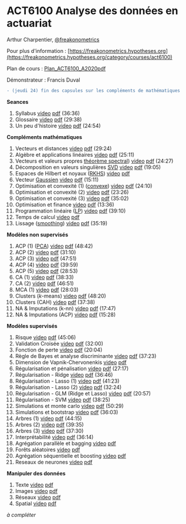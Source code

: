 # ACT6100 Analyse des données en actuariat 

Arthur Charpentier, [@freakonometrics](https://twitter.com/freakonometrics)

Pour plus d'information : [https://freakonometrics.hypotheses.org](https://freakonometrics.hypotheses.org/category/courses/act6100)

Plan de cours : [Plan_ACT6100_A2020pdf](/docs/STT6100_A2020_Plan_de_Cours.pdf)

Démonstrateur : Francis Duval 

```diff
- (jeudi 24) fin des capsules sur les compléments de mathématiques
```

**Seances**

1. Syllabus <a href="https://www.youtube.com/watch?v=mnk3jYSYUXU&list=PLCrFTE7Gu_3Q7HOyQ7iMgXUY6EFalfng2&index=2&t=0s">video</a> <a href="https://github.com/freakonometrics/ACT6100/blob/master/slides/ACT6100_A2020_INTRO_1.pdf">pdf</a> (36:36) <br /> 
2. Glossaire <a href="https://www.youtube.com/watch?v=QFzzYKsQmMc&list=PLCrFTE7Gu_3Q7HOyQ7iMgXUY6EFalfng2&index=3&t=0s">video</a> <a href="https://github.com/freakonometrics/ACT6100/blob/master/slides/ACT6100_A2020_INTRO_2.pdf">pdf</a> (29:38) <br /> 
3. Un peu d'histoire <a href="https://www.youtube.com/watch?v=Lc7MjWcjk9Q&list=PLCrFTE7Gu_3Q7HOyQ7iMgXUY6EFalfng2&index=4&t=0s">video</a> <a href="https://github.com/freakonometrics/ACT6100/blob/master/slides/ACT6100_A2020_INTRO_3.pdf">pdf</a> (24:54) <br /> 

**Compléments mathématiques**  

1. Vecteurs et distances <a href="https://www.youtube.com/watch?v=fh3xzt4V4fs&list=PLCrFTE7Gu_3Q7HOyQ7iMgXUY6EFalfng2&index=4">video</a> <a href="https://github.com/freakonometrics/ACT6100/blob/master/slides/ACT6100_A2020_RAP_1.pdf">pdf</a> (29:24) <br /> 
2. Algèbre et applications linéaires <a href="https://www.youtube.com/watch?v=n5aFdeFZ-w8&list=PLCrFTE7Gu_3Q7HOyQ7iMgXUY6EFalfng2&index=5">video</a> <a href="https://github.com/freakonometrics/ACT6100/blob/master/slides/ACT6100_A2020_RAP_2.pdf">pdf</a> (25:11) <br /> 
3. Vecteurs et valeurs propres [théorème spectral](https://en.wikipedia.org/wiki/Spectral_theorem)) <a href="https://www.youtube.com/watch?v=FXTYEqXvscc&list=PLCrFTE7Gu_3Q7HOyQ7iMgXUY6EFalfng2&index=6">video</a> <a href="https://github.com/freakonometrics/ACT6100/blob/master/slides/ACT6100_A2020_RAP_3.pdf">pdf</a> (24:27) <br /> 
4. Décomposition en valeurs singulières [SVD](https://en.wikipedia.org/wiki/Singular_value_decomposition) <a href="https://www.youtube.com/watch?v=KHyNUHYSLR0&list=PLCrFTE7Gu_3Q7HOyQ7iMgXUY6EFalfng2&index=8&t=0s">video</a> <a href="https://github.com/freakonometrics/ACT6100/blob/master/slides/ACT6100_A2020_RAP_4.pdf">pdf</a> (19:05) <br /> 
5. Espaces de Hilbert et noyaux ([RKHS](https://en.wikipedia.org/wiki/Reproducing_kernel_Hilbert_space)) <a href="">video</a> <a href="https://github.com/freakonometrics/ACT6100/blob/master/slides/ACT6100_A2020_RAP_5.pdf">pdf</a> <br /> 
6. Vecteur [Gaussien](https://en.wikipedia.org/wiki/Multivariate_normal_distribution) <a href="https://www.youtube.com/watch?v=avtozIeWR5w&list=PLCrFTE7Gu_3Q7HOyQ7iMgXUY6EFalfng2&index=9&t=0s">video</a> <a href="https://github.com/freakonometrics/ACT6100/blob/master/slides/ACT6100_A2020_RAP_6.pdf">pdf</a> (15:11) <br /> 
7. Optimisation et convexité (1) ([convexe](https://en.wikipedia.org/wiki/Convex_set)) <a href="https://www.youtube.com/watch?v=SDve2A6DJNc&list=PLCrFTE7Gu_3Q7HOyQ7iMgXUY6EFalfng2&index=10&t=0s">video</a> <a href="https://github.com/freakonometrics/ACT6100/blob/master/slides/ACT6100_A2020_RAP_7.pdf">pdf</a> (24:10) <br /> 
8. Optimisation et convexité (2) <a href="https://www.youtube.com/watch?v=DdZklWj5vVI&list=PLCrFTE7Gu_3Q7HOyQ7iMgXUY6EFalfng2&index=10">video</a> <a href="https://github.com/freakonometrics/ACT6100/blob/master/slides/ACT6100_A2020_RAP_8.pdf">pdf</a> (23:26) <br /> 
9. Optimisation et convexité (3) <a href="https://www.youtube.com/watch?v=a0_F-Lq_nWc&list=PLCrFTE7Gu_3Q7HOyQ7iMgXUY6EFalfng2&index=11">video</a> <a href="https://github.com/freakonometrics/ACT6100/blob/master/slides/ACT6100_A2020_RAP_9.pdf">pdf</a> (35:02) <br /> 	
10. Optimisation et finance <a href="https://www.youtube.com/watch?v=udqCkSQMFVg&list=PLCrFTE7Gu_3Q7HOyQ7iMgXUY6EFalfng2&index=10&t=0s">video</a> <a href="https://github.com/freakonometrics/ACT6100/blob/master/slides/ACT6100_A2020_RAP_10.pdf">pdf</a> (13:36) <br /> 	
11. Programmation linéaire ([LP](https://en.wikipedia.org/wiki/Linear_programming)) <a href="https://www.youtube.com/watch?v=J4JJXBOMfcg&list=PLCrFTE7Gu_3Q7HOyQ7iMgXUY6EFalfng2&index=11&t=0s">video</a> <a href="https://github.com/freakonometrics/ACT6100/blob/master/slides/ACT6100_A2020_RAP_11.pdf">pdf</a> (39:10) <br /> 
12. Temps de calcul <a href="">video</a> <a href="https://github.com/freakonometrics/ACT6100/blob/master/slides/ACT6100_A2020_RAP_12.pdf">pdf</a> <br /> 
13. Lissage ([smoothing](https://en.wikipedia.org/wiki/Smoothing)) <a href="https://www.youtube.com/watch?v=EabjW0aykSY&list=PLCrFTE7Gu_3Q7HOyQ7iMgXUY6EFalfng2&index=14">video</a> <a href="https://github.com/freakonometrics/ACT6100/blob/master/slides/ACT6100_A2020_RAP_13.pdf">pdf</a> (35:19) <br /> 
</dd>

**Modèles non supervisés**

1. ACP (1) ([PCA](https://en.wikipedia.org/wiki/Principal_component_analysis)) <a href="https://www.youtube.com/watch?v=iw2GJ6R8ev4&list=PLCrFTE7Gu_3Q7HOyQ7iMgXUY6EFalfng2&index=16&t=0s">video</a> <a href="https://github.com/freakonometrics/ACT6100/blob/master/slides/ACT6100_A2020_NS_1_PCA_total.pdf">pdf</a> (48:42) <br /> 
2. ACP (2) <a href="https://www.youtube.com/watch?v=8eTV7QpF-B4&list=PLCrFTE7Gu_3Q7HOyQ7iMgXUY6EFalfng2&index=17&t=0s">video</a> <a href="https://github.com/freakonometrics/ACT6100/blob/master/slides/ACT6100_A2020_NS_1_PCA_total.pdf">pdf</a> (31:10) <br />	
3. ACP (3) <a href="https://www.youtube.com/watch?v=pNQnZhcC5OA&list=PLCrFTE7Gu_3Q7HOyQ7iMgXUY6EFalfng2&index=18">video</a> <a href="https://github.com/freakonometrics/ACT6100/blob/master/slides/ACT6100_A2020_NS_1_PCA_total.pdf">pdf</a> (47:51) <br />
4. ACP (4) <a href="https://www.youtube.com/watch?v=LopPmiHNDpI&list=PLCrFTE7Gu_3Q7HOyQ7iMgXUY6EFalfng2&index=19">video</a> <a href="https://github.com/freakonometrics/ACT6100/blob/master/slides/ACT6100_A2020_NS_1_PCA_total.pdf">pdf</a> (39:59) <br />
5. ACP (5) <a href="https://www.youtube.com/watch?v=ayNXkJvjMY4&list=PLCrFTE7Gu_3Q7HOyQ7iMgXUY6EFalfng2&index=20">video</a> <a href="https://github.com/freakonometrics/ACT6100/blob/master/slides/ACT6100_A2020_NS_1_PCA_total.pdf">pdf</a> (28:53) <br />
6. CA (1) <a href="https://www.youtube.com/watch?v=W3SvB75ZyWU&list=PLCrFTE7Gu_3Q7HOyQ7iMgXUY6EFalfng2&index=20">video</a> <a href="https://github.com/freakonometrics/ACT6100/blob/master/slides/ACT6100_A2020_AFC_total.pdf">pdf</a> (38:33) <br />
7. CA (2) <a href="https://www.youtube.com/watch?v=WanMM7i0Wvw&list=PLCrFTE7Gu_3Q7HOyQ7iMgXUY6EFalfng2&index=21">video</a> <a href="https://github.com/freakonometrics/ACT6100/blob/master/slides/ACT6100_A2020_AFC_total.pdf">pdf</a> (46:51) <br />
8. MCA (1) <a href="https://www.youtube.com/watch?v=wN3SstQsD9M&list=PLCrFTE7Gu_3Q7HOyQ7iMgXUY6EFalfng2&index=22">video</a> <a href="https://github.com/freakonometrics/ACT6100/blob/master/slides/ACT6100_A2020_AFC_total.pdf">pdf</a> (28:03) <br />
9. Clusters (*k*-means) <a href="https://www.youtube.com/watch?v=MjjAJTqYb0c&list=PLCrFTE7Gu_3Q7HOyQ7iMgXUY6EFalfng2&index=24">video</a> <a href="https://github.com/freakonometrics/ACT6100/blob/master/slides/ACT6100_A2020_clusters_total.pdf">pdf</a> (48:20) <br />
10. Clusters (CAH) <a href="https://www.youtube.com/watch?v=lvm42akVgpo&list=PLCrFTE7Gu_3Q7HOyQ7iMgXUY6EFalfng2&index=24">video</a> <a href="https://github.com/freakonometrics/ACT6100/blob/master/slides/ACT6100_A2020_clusters_total.pdf">pdf</a> (37:38) <br />
11. NA & Imputations (k-nn) <a href="https://www.youtube.com/watch?v=vG3vk7-Wexw&list=PLCrFTE7Gu_3Q7HOyQ7iMgXUY6EFalfng2&index=23">video</a> <a href="https://github.com/freakonometrics/ACT6100/blob/master/slides/ACT6100_A2020_NonSup_4.pdf">pdf</a> (17:47) <br />
12. NA & Imputations (ACP) <a href="https://www.youtube.com/watch?v=Tgiqjpo6_QY&list=PLCrFTE7Gu_3Q7HOyQ7iMgXUY6EFalfng2&index=26">video</a> <a href="https://github.com/freakonometrics/ACT6100/blob/master/slides/ACT6100_A2020_NonSup_5.pdf">pdf</a> (15:28) <br />

**Modèles supervisés**

1. Risque <a href="https://www.youtube.com/watch?v=xVj__fbqMEM&list=PLCrFTE7Gu_3Q7HOyQ7iMgXUY6EFalfng2&index=27">video</a> <a href="https://github.com/freakonometrics/ACT6100/blob/master/slides/ACT6100_A2020_Sup_1.pdf">pdf</a> (45:06) <br />
2. Validation Croisée <a href="https://www.youtube.com/watch?v=X0WFJraqv7w&list=PLCrFTE7Gu_3Q7HOyQ7iMgXUY6EFalfng2&index=28">video</a> <a href="https://github.com/freakonometrics/ACT6100/blob/master/slides/ACT6100_A2020_Sup_2.pdf">pdf</a> (32:00) <br />
3. Fonction de perte <a href="https://www.youtube.com/watch?v=Xt_YiM9JaoQ&list=PLCrFTE7Gu_3Q7HOyQ7iMgXUY6EFalfng2&index=29">video</a> <a href="https://github.com/freakonometrics/ACT6100/blob/master/slides/ACT6100_A2020_Sup_3.pdf">pdf</a> (20:04) <br />
4. Règle de Bayes et analyse discriminante <a href="https://www.youtube.com/watch?v=qMnTrnT_Kpk&list=PLCrFTE7Gu_3Q7HOyQ7iMgXUY6EFalfng2&index=30">video</a> <a href="https://github.com/freakonometrics/ACT6100/blob/master/slides/ACT6100_A2020_Sup_4.pdf">pdf</a> (37:23) <br />
5. Dimension de Vapnik-Chervonenkis <a href="">video</a> <a href="https://github.com/freakonometrics/ACT6100/blob/master/slides/ACT6100_A2020_Sup_5.pdf">pdf</a> <br />
6. Régularisation et pénalisation <a href="https://www.youtube.com/watch?v=DN6p2ruEJes&list=PLCrFTE7Gu_3Q7HOyQ7iMgXUY6EFalfng2&index=31">video</a> <a href="https://github.com/freakonometrics/ACT6100/blob/master/slides/ACT6100_A2020_Sup_6.pdf">pdf</a> (27:17) <br />
6. Régularisation - Ridge <a href="https://www.youtube.com/watch?v=0PZtJSw47-Q&list=PLCrFTE7Gu_3Q7HOyQ7iMgXUY6EFalfng2&index=32">video</a> <a href="https://github.com/freakonometrics/ACT6100/blob/master/slides/ACT6100_A2020_Sup_6.pdf">pdf</a> (36:46) <br />
7. Régularisation - Lasso (1) <a href="https://www.youtube.com/watch?v=T6ksy16rTNg&list=PLCrFTE7Gu_3Q7HOyQ7iMgXUY6EFalfng2&index=33">video</a> <a href="https://github.com/freakonometrics/ACT6100/blob/master/slides/ACT6100_A2020_Sup_6.pdf">pdf</a> (41:23) <br />
7. Régularisation - Lasso (2) <a href="https://www.youtube.com/watch?v=UwCg6_uAxPk&list=PLCrFTE7Gu_3Q7HOyQ7iMgXUY6EFalfng2&index=34">video</a> <a href="https://github.com/freakonometrics/ACT6100/blob/master/slides/ACT6100_A2020_Sup_6.pdf">pdf</a> (32:24) <br />
8. Régularisation - GLM (Ridge et Lasso) <a href="https://www.youtube.com/watch?v=KEvYoHDke3I&list=PLCrFTE7Gu_3Q7HOyQ7iMgXUY6EFalfng2&index=35">video</a> <a href="https://github.com/freakonometrics/ACT6100/blob/master/slides/ACT6100_A2020_Sup_7.pdf">pdf</a> (20:57) <br />
8. Régularisation - SVM <a href="https://www.youtube.com/watch?v=OKlMlnuvgho&list=PLCrFTE7Gu_3Q7HOyQ7iMgXUY6EFalfng2&index=36">video</a> <a href="https://github.com/freakonometrics/ACT6100/blob/master/slides/ACT6100_A2020_Sup_8.pdf">pdf</a> (38:25) <br />
10. Simulations et monte carlo <a href="https://www.youtube.com/watch?v=dvCUmVa90T8&list=PLCrFTE7Gu_3Q7HOyQ7iMgXUY6EFalfng2&index=37">video</a> <a href="https://github.com/freakonometrics/ACT6100/blob/master/slides/ACT6100_A2020_Sup_9.pdf">pdf</a> (50:29) <br />
10. Simulations et bootstrap <a href="">video</a> <a href="https://github.com/freakonometrics/ACT6100/blob/master/slides/ACT6100_A2020_Sup_9.pdf">pdf</a> (36:03)  <br />
11. Arbres (1) <a href="https://www.youtube.com/watch?v=GZyawtEJ69c&list=PLCrFTE7Gu_3Q7HOyQ7iMgXUY6EFalfng2&index=39">video</a> <a href="https://github.com/freakonometrics/ACT6100/blob/master/slides/ACT6100_A2020_Sup_10.pdf">pdf</a> (44:15) <br />
12. Arbres (2) <a href="https://www.youtube.com/watch?v=Db-l83hIjQA&list=PLCrFTE7Gu_3Q7HOyQ7iMgXUY6EFalfng2&index=40">video</a> <a href="https://github.com/freakonometrics/ACT6100/blob/master/slides/ACT6100_A2020_Sup_10.pdf">pdf</a> (39:35) <br />
13. Arbres (3) <a href="https://www.youtube.com/watch?v=0Pmpz_pit3c&list=PLCrFTE7Gu_3Q7HOyQ7iMgXUY6EFalfng2&index=41">video</a> <a href="https://github.com/freakonometrics/ACT6100/blob/master/slides/ACT6100_A2020_Sup_10.pdf">pdf</a> (37:30) <br />
12. Interprétabilité <a href="https://www.youtube.com/watch?v=ZqI5W6ETRnU&list=PLCrFTE7Gu_3Q7HOyQ7iMgXUY6EFalfng2&index=42">video</a> <a href="https://github.com/freakonometrics/ACT6100/blob/master/slides/ACT6100_A2020_Sup_11.pdf">pdf</a> (36:14) <br />
15. Agrégation parallèle et bagging <a href="">video</a> <a href="https://github.com/freakonometrics/ACT6100/blob/master/slides/ACT6100_A2020_Sup_12.pdf">pdf</a> <br />
14. Forêts aléatoires <a href="">video</a> <a href="">pdf</a> <br />
15. Agrégation séquentielle et boosting <a href="">video</a> <a href="">pdf</a> <br />
16. Reseaux de neurones <a href="">video</a> <a href="">pdf</a> <br />

**Manipuler des données**

1. Texte <a href="">video</a> <a href="">pdf</a> <br />
2. Images <a href="">video</a> <a href="">pdf</a> <br />
3. Réseaux <a href="">video</a> <a href="">pdf</a> <br />
4. Spatial <a href="">video</a> <a href="">pdf</a> <br />

*à compléter*

